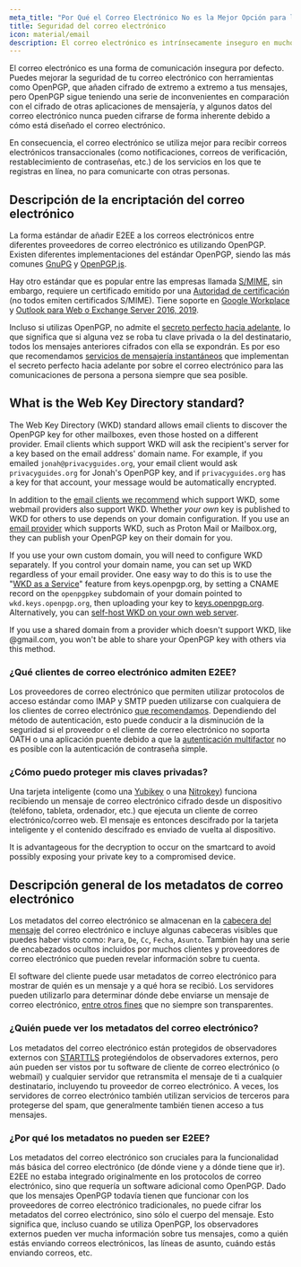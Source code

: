 ```yaml
---
meta_title: "Por Qué el Correo Electrónico No es la Mejor Opción para la Privacidad y la Seguridad - Privacy Guides"
title: Seguridad del correo electrónico
icon: material/email
description: El correo electrónico es intrínsecamente inseguro en muchos aspectos, y éstas son algunas de las razones por las que no es nuestra primera opción para las comunicaciones seguras.
---
```


El correo electrónico es una forma de comunicación insegura por defecto. Puedes mejorar la seguridad de tu correo electrónico con herramientas como OpenPGP, que añaden cifrado de extremo a extremo a tus mensajes, pero OpenPGP sigue teniendo una serie de inconvenientes en comparación con el cifrado de otras aplicaciones de mensajería, y algunos datos del correo electrónico nunca pueden cifrarse de forma inherente debido a cómo está diseñado el correo electrónico.

En consecuencia, el correo electrónico se utiliza mejor para recibir correos electrónicos transaccionales (como notificaciones, correos de verificación, restablecimiento de contraseñas, etc.) de los servicios en los que te registras en línea, no para comunicarte con otras personas.

## Descripción de la encriptación del correo electrónico

La forma estándar de añadir E2EE a los correos electrónicos entre diferentes proveedores de correo electrónico es utilizando OpenPGP. Existen diferentes implementaciones del estándar OpenPGP, siendo las más comunes [GnuPG](https://es.wikipedia.org/wiki/GNU_Privacy_Guard) y [OpenPGP.js](https://openpgpjs.org).

Hay otro estándar que es popular entre las empresas llamada [S/MIME](https://es.wikipedia.org/wiki/S/MIME), sin embargo, requiere un certificado emitido por una [Autoridad de certificación](https://es.wikipedia.org/wiki/Autoridad_de_certificaci%C3%B3n) (no todos emiten certificados S/MIME). Tiene soporte en [Google Workplace](https://support.google.com/a/topic/9061730?hl=es&amp%3Bref_topic=9061731) y [Outlook para Web o Exchange Server 2016, 2019](https://support.microsoft.com/es-es/office/cifrar-mensajes-mediante-s-mime-en-outlook-en-la-web-878c79fc-7088-4b39-966f-14512658f480?ui=en-us&rs=en-us&ad=us).

Incluso si utilizas OpenPGP, no admite el [secreto perfecto hacia adelante](https://es.wikipedia.org/wiki/Perfect_forward_secrecy), lo que significa que si alguna vez se roba tu clave privada o la del destinatario, todos los mensajes anteriores cifrados con ella se expondrán. Es por eso que recomendamos [servicios de mensajería instantáneos](../real-time-communication.md) que implementan el secreto perfecto hacia adelante por sobre el correo electrónico para las comunicaciones de persona a persona siempre que sea posible.

## What is the Web Key Directory standard?

The Web Key Directory (WKD) standard allows email clients to discover the OpenPGP key for other mailboxes, even those hosted on a different provider. Email clients which support WKD will ask the recipient's server for a key based on the email address' domain name. For example, if you emailed `jonah@privacyguides.org`, your email client would ask `privacyguides.org` for Jonah's OpenPGP key, and if `privacyguides.org` has a key for that account, your message would be automatically encrypted.

In addition to the [email clients we recommend](../email-clients.md) which support WKD, some webmail providers also support WKD. Whether *your own* key is published to WKD for others to use depends on your domain configuration. If you use an [email provider](../email.md#openpgp-compatible-services) which supports WKD, such as Proton Mail or Mailbox.org, they can publish your OpenPGP key on their domain for you.

If you use your own custom domain, you will need to configure WKD separately. If you control your domain name, you can set up WKD regardless of your email provider. One easy way to do this is to use the "[WKD as a Service](https://keys.openpgp.org/about/usage#wkd-as-a-service)" feature from keys.openpgp.org, by setting a CNAME record on the `openpgpkey` subdomain of your domain pointed to `wkd.keys.openpgp.org`, then uploading your key to [keys.openpgp.org](https://keys.openpgp.org/). Alternatively, you can [self-host WKD on your own web server](https://wiki.gnupg.org/WKDHosting).

If you use a shared domain from a provider which doesn't support WKD, like @gmail.com, you won't be able to share your OpenPGP key with others via this method.

### ¿Qué clientes de correo electrónico admiten E2EE?

Los proveedores de correo electrónico que permiten utilizar protocolos de acceso estándar como IMAP y SMTP pueden utilizarse con cualquiera de los clientes de correo electrónico [que recomendamos](../email-clients.md). Dependiendo del método de autenticación, esto puede conducir a la disminución de la seguridad si el proveedor o el cliente de correo electrónico no soporta OATH o una aplicación puente debido a que la [autenticación multifactor](multi-factor-authentication.md) no es posible con la autenticación de contraseña simple.

### ¿Cómo puedo proteger mis claves privadas?

Una tarjeta inteligente (como una [Yubikey](https://support.yubico.com/hc/en-us/articles/360013790259-Using-Your-YubiKey-with-OpenPGP) o una [Nitrokey](https://www.nitrokey.com)) funciona recibiendo un mensaje de correo electrónico cifrado desde un dispositivo (teléfono, tableta, ordenador, etc.) que ejecuta un cliente de correo electrónico/correo web. El mensaje es entonces descifrado por la tarjeta inteligente y el contenido descifrado es enviado de vuelta al dispositivo.

It is advantageous for the decryption to occur on the smartcard to avoid possibly exposing your private key to a compromised device.

## Descripción general de los metadatos de correo electrónico

Los metadatos del correo electrónico se almacenan en la [cabecera del mensaje](https://es.wikipedia.org/wiki/Correo_electr%C3%B3nico#Escritura_del_mensaje) del correo electrónico e incluye algunas cabeceras visibles que puedes haber visto como: `Para`, `De`, `Cc`, `Fecha`, `Asunto`. También hay una serie de encabezados ocultos incluidos por muchos clientes y proveedores de correo electrónico que pueden revelar información sobre tu cuenta.

El software del cliente puede usar metadatos de correo electrónico para mostrar de quién es un mensaje y a qué hora se recibió. Los servidores pueden utilizarlo para determinar dónde debe enviarse un mensaje de correo electrónico, [entre otros fines](https://es.wikipedia.org/wiki/Correo_electr%C3%B3nico#Escritura_del_mensaje) que no siempre son transparentes.

### ¿Quién puede ver los metadatos del correo electrónico?

Los metadatos del correo electrónico están protegidos de observadores externos con [STARTTLS](https://es.wikipedia.org/wiki/STARTTLS) protegiéndolos de observadores externos, pero aún pueden ser vistos por tu software de cliente de correo electrónico (o webmail) y cualquier servidor que retransmita el mensaje de ti a cualquier destinatario, incluyendo tu proveedor de correo electrónico. A veces, los servidores de correo electrónico también utilizan servicios de terceros para protegerse del spam, que generalmente también tienen acceso a tus mensajes.

### ¿Por qué los metadatos no pueden ser E2EE?

Los metadatos del correo electrónico son cruciales para la funcionalidad más básica del correo electrónico (de dónde viene y a dónde tiene que ir). E2EE no estaba integrado originalmente en los protocolos de correo electrónico, sino que requería un software adicional como OpenPGP. Dado que los mensajes OpenPGP todavía tienen que funcionar con los proveedores de correo electrónico tradicionales, no puede cifrar los metadatos del correo electrónico, sino sólo el cuerpo del mensaje. Esto significa que, incluso cuando se utiliza OpenPGP, los observadores externos pueden ver mucha información sobre tus mensajes, como a quién estás enviando correos electrónicos, las líneas de asunto, cuándo estás enviando correos, etc.
